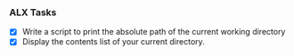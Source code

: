 ### ALX Tasks
- [X] Write a script to print the absolute path of the current working directory
- [X] Display the contents list of your current directory.

